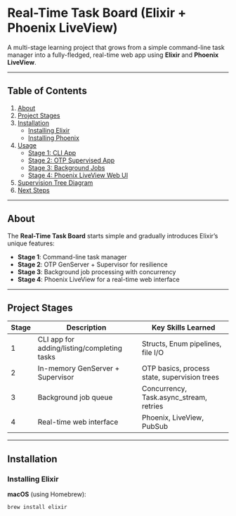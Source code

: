 # Real-Time Task Board (Elixir + Phoenix LiveView)

A multi-stage learning project that grows from a simple command-line task manager into a fully-fledged, real-time web app using **Elixir** and **Phoenix LiveView**.

---

## Table of Contents
1. [About](#about)
2. [Project Stages](#project-stages)
3. [Installation](#installation)
   - [Installing Elixir](#installing-elixir)
   - [Installing Phoenix](#installing-phoenix)
4. [Usage](#usage)
   - [Stage 1: CLI App](#stage-1-cli-app)
   - [Stage 2: OTP Supervised App](#stage-2-otp-supervised-app)
   - [Stage 3: Background Jobs](#stage-3-background-jobs)
   - [Stage 4: Phoenix LiveView Web UI](#stage-4-phoenix-liveview-web-ui)
5. [Supervision Tree Diagram](#supervision-tree-diagram)
6. [Next Steps](#next-steps)

---

## About

The **Real-Time Task Board** starts simple and gradually introduces Elixir’s unique features:

- **Stage 1**: Command-line task manager
- **Stage 2**: OTP GenServer + Supervisor for resilience
- **Stage 3**: Background job processing with concurrency
- **Stage 4**: Phoenix LiveView for a real-time web interface

---

## Project Stages

| Stage | Description | Key Skills Learned |
|-------|-------------|--------------------|
| 1 | CLI app for adding/listing/completing tasks | Structs, Enum pipelines, file I/O |
| 2 | In-memory GenServer + Supervisor | OTP basics, process state, supervision trees |
| 3 | Background job queue | Concurrency, Task.async_stream, retries |
| 4 | Real-time web interface | Phoenix, LiveView, PubSub |

---

## Installation

### Installing Elixir

**macOS** (using Homebrew):
```bash
brew install elixir
